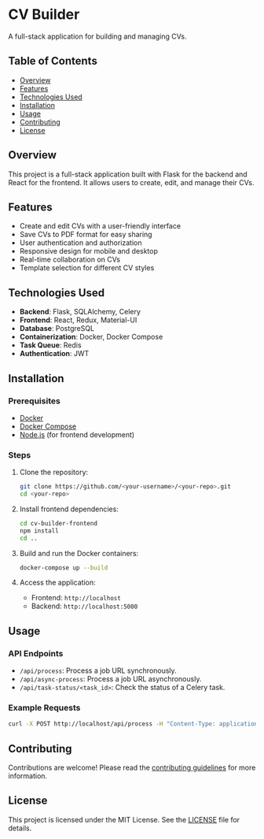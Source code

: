 # CV Builder

A full-stack application for building and managing CVs.

## Table of Contents

- [Overview](#overview)
- [Features](#features)
- [Technologies Used](#technologies-used)
- [Installation](#installation)
- [Usage](#usage)
- [Contributing](#contributing)
- [License](#license)

## Overview

This project is a full-stack application built with Flask for the backend and React for the frontend. It allows users to create, edit, and manage their CVs.

## Features

- Create and edit CVs with a user-friendly interface
- Save CVs to PDF format for easy sharing
- User authentication and authorization
- Responsive design for mobile and desktop
- Real-time collaboration on CVs
- Template selection for different CV styles

## Technologies Used

- **Backend**: Flask, SQLAlchemy, Celery
- **Frontend**: React, Redux, Material-UI
- **Database**: PostgreSQL
- **Containerization**: Docker, Docker Compose
- **Task Queue**: Redis
- **Authentication**: JWT

## Installation

### Prerequisites

- [Docker](https://www.docker.com/)
- [Docker Compose](https://docs.docker.com/compose/)
- [Node.js](https://nodejs.org/) (for frontend development)

### Steps

1. Clone the repository:

    ```sh
    git clone https://github.com/<your-username>/<your-repo>.git
    cd <your-repo>
    ```

2. Install frontend dependencies:

    ```sh
    cd cv-builder-frontend
    npm install
    cd ..
    ```

3. Build and run the Docker containers:

    ```sh
    docker-compose up --build
    ```

4. Access the application:

    - Frontend: `http://localhost`
    - Backend: `http://localhost:5000`

## Usage

### API Endpoints

- `/api/process`: Process a job URL synchronously.
- `/api/async-process`: Process a job URL asynchronously.
- `/api/task-status/<task_id>`: Check the status of a Celery task.

### Example Requests

```sh
curl -X POST http://localhost/api/process -H "Content-Type: application/json" -d '{"url": "http://example.com"}'
```

## Contributing

Contributions are welcome! Please read the [contributing guidelines](CONTRIBUTING.md) for more information.

## License

This project is licensed under the MIT License. See the [LICENSE](LICENSE) file for details.
